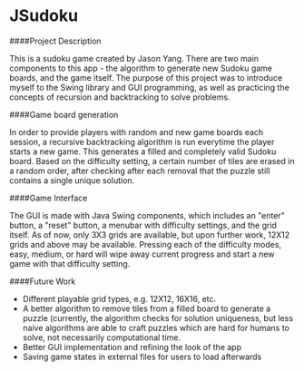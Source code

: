 # JSudoku

####Project Description

  This is a sudoku game created by Jason Yang.  There are two main components to this app - the algorithm to generate new Sudoku game
  boards, and the game itself.  The purpose of this project was to introduce myself to the Swing library and GUI programming, as well 
  as practicing the concepts of recursion and backtracking to solve problems.
  
####Game board generation

  In order to provide players with random and new game boards each session, a recursive backtracking algorithm is run everytime the 
  player starts a new game.  This generates a filled and completely valid Sudoku board.  Based on the difficulty setting, a certain
  number of tiles are erased in a random order, after checking after each removal that the puzzle still contains a single unique solution.
  
####Game Interface

  The GUI is made with Java Swing components, which includes an "enter" button, a "reset" button, a menubar with difficulty settings,
  and the grid itself.  As of now, only 3X3 grids are available, but upon further work, 12X12 grids and above may be available.  Pressing
  each of the difficulty modes, easy, medium, or hard will wipe away current progress and start a new game with that difficulty setting.
  
####Future Work
  - Different playable grid types, e.g. 12X12, 16X16, etc.
  - A better algorithm to remove tiles from a filled board to generate a puzzle (currently, the algorithm checks for solution uniqueness, but less naive algorithms are able to craft puzzles which are hard for humans to solve, not necessarily computational time.
  - Better GUI implementation and refining the look of the app
  - Saving game states in external files for users to load afterwards
